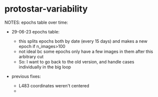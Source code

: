 # protostar-variability


NOTES: 
epochs table over time: 
- 29-06-23 epochs table:
    - this splits epochs both by date (every 15 days) and makes a new epoch if n_images>100
    - not ideal bc some epochs only have a few images in them after this arbitrary cut
    - So: I want to go back to the old version, and handle cases individually in the big loop
 
- previous fixes:
    - L483 coordinates weren't centered
    - 
